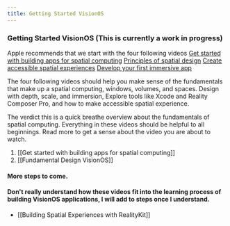 ```yaml
---
title: Getting Started VisionOS
---
```


### Getting Started VisionOS (This is currently a work in progress)

Apple recommends that we start with the four following videos 
[Get started with building apps for spatial computing](https://developer.apple.com/videos/play/wwdc2023/10260/)
[Principles of spatial design](https://developer.apple.com/videos/play/wwdc2023/10072/)
[Create accessible spatial experiences](https://developer.apple.com/videos/play/wwdc2023/10034/)
[Develop your first immersive app](https://developer.apple.com/videos/play/wwdc2023/10203/)

The four following videos should help you make sense of the fundamentals that make up a spatial computing, windows, volumes, and spaces. Design with depth, scale, and immersion, Explore tools like Xcode and Reality Composer Pro, and how to make accessible spatial experience. 

The verdict this is a quick breathe overview about the fundamentals of spatial computing. Everything in these videos should be helpful to all beginnings. Read more to get a sense about the video you are about to watch. 
1. [[Get started with building apps for spatial computing]]
2. [[Fundamental Design VisionOS]]


#### More steps to come.

#### Don't really understand how these videos fit into the learning process of building VisionOS applications, I will add to steps once I understand.
- [[Building Spatial Experiences with RealityKit]]
